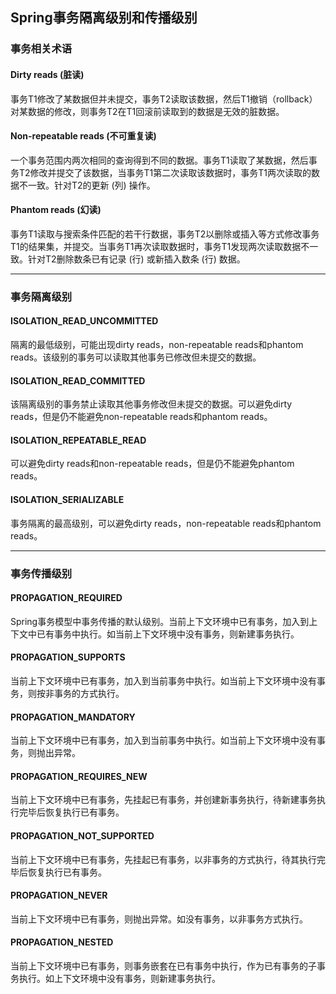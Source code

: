 ## Spring事务隔离级别和传播级别

### 事务相关术语
#### Dirty reads (脏读)
事务T1修改了某数据但并未提交，事务T2读取该数据，然后T1撤销（rollback）对某数据的修改，则事务T2在T1回滚前读取到的数据是无效的脏数据。
#### Non-repeatable reads (不可重复读)
一个事务范围内两次相同的查询得到不同的数据。事务T1读取了某数据，然后事务T2修改并提交了该数据，当事务T1第二次读取该数据时，事务T1两次读取的数据不一致。针对T2的更新 (列) 操作。
#### Phantom reads (幻读)
事务T1读取与搜索条件匹配的若干行数据，事务T2以删除或插入等方式修改事务T1的结果集，并提交。当事务T1再次读取数据时，事务T1发现两次读取数据不一致。针对T2删除数条已有记录 (行) 或新插入数条 (行) 数据。
***

### 事务隔离级别
#### ISOLATION\_READ\_UNCOMMITTED
隔离的最低级别，可能出现dirty reads，non-repeatable reads和phantom reads。该级别的事务可以读取其他事务已修改但未提交的数据。
#### ISOLATION\_READ\_COMMITTED
该隔离级别的事务禁止读取其他事务修改但未提交的数据。可以避免dirty reads，但是仍不能避免non-repeatable reads和phantom reads。
#### ISOLATION\_REPEATABLE\_READ
可以避免dirty reads和non-repeatable reads，但是仍不能避免phantom reads。
#### ISOLATION\_SERIALIZABLE
事务隔离的最高级别，可以避免dirty reads，non-repeatable reads和phantom reads。
***

### 事务传播级别
#### PROPAGATION\_REQUIRED
Spring事务模型中事务传播的默认级别。当前上下文环境中已有事务，加入到上下文中已有事务中执行。如当前上下文环境中没有事务，则新建事务执行。
#### PROPAGATION\_SUPPORTS
当前上下文环境中已有事务，加入到当前事务中执行。如当前上下文环境中没有事务，则按非事务的方式执行。
#### PROPAGATION\_MANDATORY
当前上下文环境中已有事务，加入到当前事务中执行。如当前上下文环境中没有事务，则抛出异常。
#### PROPAGATION\_REQUIRES\_NEW
当前上下文环境中已有事务，先挂起已有事务，并创建新事务执行，待新建事务执行完毕后恢复执行已有事务。
#### PROPAGATION\_NOT\_SUPPORTED
当前上下文环境中已有事务，先挂起已有事务，以非事务的方式执行，待其执行完毕后恢复执行已有事务。
#### PROPAGATION\_NEVER
当前上下文环境中已有事务，则抛出异常。如没有事务，以非事务方式执行。
#### PROPAGATION\_NESTED
当前上下文环境中已有事务，则事务嵌套在已有事务中执行，作为已有事务的子事务执行。如上下文环境中没有事务，则新建事务执行。
